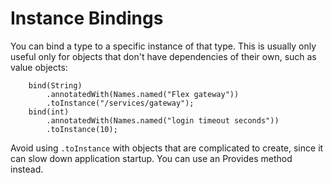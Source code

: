 # Instance Bindings #

You can bind a type to a specific instance of that type. This is usually only useful only for objects that don't have dependencies of their own, such as value objects:

```
    bind(String)
        .annotatedWith(Names.named("Flex gateway"))
        .toInstance("/services/gateway");
    bind(int)
        .annotatedWith(Names.named("login timeout seconds"))
        .toInstance(10);
```

Avoid using `.toInstance` with objects that are complicated to create, since it can slow down application startup. You can use an Provides method instead.